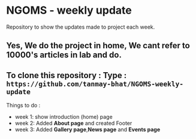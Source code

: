 # NGOMS - weekly update
Repository to show the updates made to project each week.

Yes, We do the project in home, **We cant refer to 10000's articles in lab and do**.
------------------------------------------------------------------------------------
To clone this repository :
Type : `https://github.com/tanmay-bhat/NGOMS-weekly-update`
------------------------------------------------------------------------------------
Things to do :
- week 1: show introduction (home) page
- week 2: Added **About page** and created Footer
- week 3: Added **Gallery page**,**News page** and **Events page**
